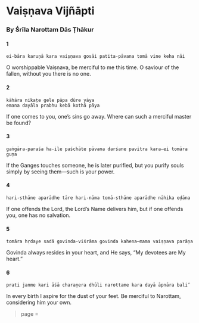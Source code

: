 # Vaiṣṇava Vijñāpti

### By Śrīla Narottam Dās Ṭhākur

#### 1

    ei-bāra karuṇā kara vaiṣṇava gosāi patita-pāvana tomā vine keha nāi

O worshippable Vaiṣṇava, be merciful to me this time. O saviour of the fallen, without you there is no one.

#### 2

    kāhāra nikaṭe gele pāpa dūre yāya
    emana dayāla prabhu kebā kothā pāya

If one comes to you, one’s sins go away. Where can such a merciful master be found?

#### 3

    gaṅgāra-paraśa ha-ile paśchāte pāvana darśane pavitra kara—ei tomāra guṇa

If the Ganges touches someone, he is later purified, but you purify souls simply by seeing them—such is your power.

#### 4

    hari-sthāne aparādhe tāre hari-nāma tomā-sthāne aparādhe nāhika eḍāna

If one offends the Lord, the Lord’s Name delivers him, but if one offends you, one has no salvation.

#### 5

    tomāra hṛdaye sadā govinda-viśrāma govinda kahena—mama vaiṣṇava parāṇa

Govinda always resides in your heart, and He says, “My devotees are My heart.”

#### 6

    prati janme kari āśā charaṇera dhūli narottame kara dayā āpnāra bali’

In every birth I aspire for the dust of your feet. Be merciful to Narottam, considering him your own.


> page = 
